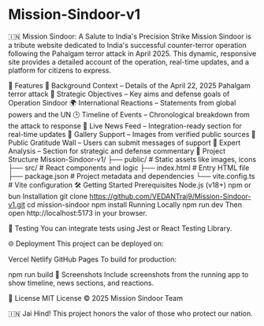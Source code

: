 # Mission-Sindoor-v1
🇮🇳 Mission Sindoor: A Salute to India's Precision Strike
Mission Sindoor is a tribute website dedicated to India's successful counter-terror operation following the Pahalgam terror attack in April 2025. This dynamic, responsive site provides a detailed account of the operation, real-time updates, and a platform for citizens to express.

🚀 Features
📜 Background Context – Details of the April 22, 2025 Pahalgam terror attack
🎯 Strategic Objectives – Key aims and defense goals of Operation Sindoor
🌍 International Reactions – Statements from global powers and the UN
🕒 Timeline of Events – Chronological breakdown from the attack to response
📰 Live News Feed – Integration-ready section for real-time updates
📸 Gallery Support – Images from verified public sources
💬 Public Gratitude Wall – Users can submit messages of support
🧠 Expert Analysis – Section for strategic and defense commentary
📁 Project Structure
Mission-Sindoor-v1/
├── public/              # Static assets like images, icons
├── src/                 # React components and logic
├── index.html           # Entry HTML file
├── package.json         # Project metadata and dependencies
└── vite.config.ts       # Vite configuration
🛠️ Getting Started
Prerequisites
Node.js (v18+)
npm or bun
Installation
git clone https://github.com/VEDANTraj9/Mission-Sindoor-v1.git
cd mission-sindoor
npm install
Running Locally
npm run dev
Then open http://localhost:5173 in your browser.

🧪 Testing
You can integrate tests using Jest or React Testing Library.

🌐 Deployment
This project can be deployed on:

Vercel
Netlify
GitHub Pages
To build for production:

npm run build
📸 Screenshots
Include screenshots from the running app to show timeline, news sections, and reactions.

📄 License
MIT License © 2025 Mission Sindoor Team

🇮🇳 Jai Hind! This project honors the valor of those who protect our nation.
